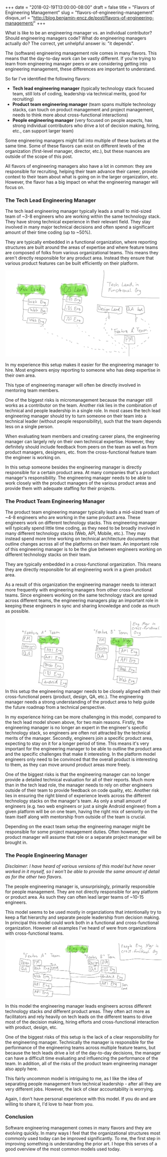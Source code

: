 +++
date = "2018-02-19T13:00:00-08:00"
draft = false
title = "Flavors of Engineering Management"
slug = "flavors-of-engineering-management"
disqus_url = "http://blog.benjamin-encz.de/post/flavors-of-engineering-management/"
+++

What is like to be an engineering manager vs. an individual contributor? Should engineering managers code? What do engineering managers actually do? The correct, yet unhelpful answer is: "it depends".

The (software) engineering management role comes in many flavors. This means that the day-to-day work can be vastly different. If you're trying to learn from engineering manager peers or are considering getting into engineering management, these differences are important to understand.

<!--more-->

So far I've identified the following flavors:

- **Tech lead engineering manager** (typically technology stack focused team, still lots of coding, leadership via technical merits, good for recruiting)
- **Product team engineering manager** (team spans multiple technology stacks, can touch on product management and project management, needs to think more about cross-functional interactions)
- **People engineering manager** (very focused on people aspects, has strong individual contributors who drive a lot of decision making, hiring, etc., can support larger team)

Some engineering managers might fall into multiple of these buckets at the same time. Some of these flavors can exist on different levels of the organization (first-level manager, director, etc.), but these nuances are outside of the scope of this post. 

All flavors of engineering managers also have a lot in common: they are responsible for recruiting, helping their team advance their career, provide context to their team about what is going on in the larger organization, etc. However, the flavor has a big impact on what the engineering manager will focus on.

### The Tech Lead Engineering Manager

The tech lead engineering manager typically leads a small to mid-sized team of ~3-8 engineers who are working within the same technology stack. They have strong technical experience in their relevant field. They stay involved in many major technical decisions and often spend a significant amount of their time coding (up to ~50%).

They are typically embedded in a functional organization, where reporting structures are built around the areas of expertise and where feature teams are composed of folks from various organizational teams. This means they aren't directly responsible for any product area. Instead they ensure that various product features can be built efficiently on their platform.

![](tech_lead.png)

In my experience this setup makes it easier for the engineering manager to hire. Most engineers enjoy reporting to someone who has deep expertise in their own area.

This type of engineering manager will often be directly involved in mentoring team members.

One of the biggest risks is micromanagement because the manager still works as a contributor on the team. Another risk lies in the combination of technical and people leadership in a single role. In most cases the tech lead engineering manager should try to turn someone on their team into a technical leader (without people responsibility), such that the team depends less on a single person.

When evaluating team members and creating career plans, the engineering manager can largely rely on their own technical expertise. However, they definitely should include feedback from peers on the team as well as from product managers, designers, etc. from the cross-functional feature team the engineer is working on.

In this setup someone besides the engineering manager is directly responsible for a certain product area. At many companies that's a product manager's responsibility. The engineering manager needs to be able to work closely with the product managers of the various product areas and provide them with adequate staffing for their projects.

### The Product Team Engineering Manager

The product team engineering manager typically leads a mid-sized team of ~4-8 engineers who are working in the same product area. These engineers work on different technology stacks. This engineering manager will typically spend little time coding, as they need to be broadly involved in many different technology stacks (Web, API, Mobile, etc.). They may instead spend more time working on technical architecture documents that outline changes across all of the platforms on their team. An important role of this engineering manager is to be the glue between engineers working on different technology stacks on their team.

They are typically embedded in a cross-functional organization. This means they are directly responsible for all engineering work in a given product area. 

As a result of this organization the engineering manager needs to interact more frequently with engineering managers from other cross-functional teams. Since engineers working on the same technology stack are spread across different teams, the engineering managers play an important role in keeping these engineers in sync and sharing knowledge and code as much as possible.

![](cross_functional_eng_manager.png)In this setup the engineering manager needs to be closely aligned with their cross-functional peers (product, design, QA, etc.). The engineering manager needs a strong understanding of the product area to help guide the future roadmap from a technical perspective.

In my experience hiring can be more challenging in this model, compared to the tech lead model shown above, for two main reasons. Firstly, the engineering manager is no longer an expert in the engineer's specific technology stack, so engineers are often not attracted by the technical merits of the manager. Secondly, engineers join a specific product area, expecting to stay on it for a longer period of time. This means it's very important for the engineering manager to be able to outline the product area and the specific challenges that make it interesting. In the platform model engineers only need to be convinced that the overall product is interesting to them, as they can move around product areas more freely.

One of the biggest risks is that the engineering manager can no longer provide a detailed technical evaluation for all of their reports. Much more than in the tech lead role, the manager needs to rely on other engineers outside of their team to provide feedback on code quality, etc. Another risk lies in ensuring the right blend of experience levels across the different technology stacks on the manager's team. As only a small amount of engineers (e.g. two web engineers or just a single Android engineer) from a given platform will be on one team, having the right mix of seniority on the team itself along with mentorship from outside of the team is crucial.

Depending on the exact team setup the engineering manager might be responsible for some project management duties. Often however, the product manager will assume that role or a separate project manager will be brought in.

### The People Engineering Manager

*Disclaimer: I have heard of various versions of this model but have never worked in it myself, so I won't be able to provide the same amount of detail as for the other two flavors*.

The people engineering manager is, unsurprisingly, primarily responsible for people management. They are not directly responsible for any platform or product area. As such they can often lead larger teams of ~10-15 engineers.

This model seems to be used mostly in organziations that intentionally try to keep a flat hierarchy and separate people leadership from decision making. In principal this model could work both in a functional and cross-functional organization. However all examples I've heard of were from organizations with cross-functional teams.

![](people_eng_manager.png)

In this model the engineering manager leads engineers across different technology stacks *and* different product areas. They often act more as facilitators and rely heavily on tech leads on the different teams to drive most of the decision making, hiring efforts and cross-functional interaction with product, design, etc.

One of the biggest risks of this setup is the lack of a clear responsibility for the engineering manager. Technically the manager is responsible for the performance of the engineering teams across multiple feature teams, but because the tech leads drive a lot of the day-to-day decisions, the manager can have a difficult time evaluating and influencing the performance of the team. In addition, all of the risks of the product team engineering manager also apply here.

This fairly uncommon model is intriguing to me, as I like the idea of separating people management from technical leadership - after all they are very different jobs. However, the lack of clear accountability is worrying.

Again, I don't have personal experience with this model. If you do and are willing to share it, I'd love to hear from you.

### Conclusion

Software engineering management comes in many flavors and they are evolving quickly. In many ways I feel that the organizational structures most commonly used today can be improved significantly. To me, the first step in improving something is understanding the prior art. I hope this serves of a good overview of the most common models used today.